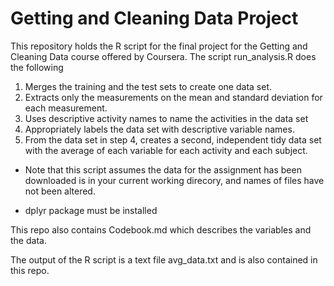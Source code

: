# Getting and Cleaning Data Project
This repository holds the R script for the final project for the Getting and Cleaning Data course offered by Coursera. The script run_analysis.R does the following

1. Merges the training and the test sets to create one data set.
2. Extracts only the measurements on the mean and standard deviation for each measurement.
3. Uses descriptive activity names to name the activities in the data set
4. Appropriately labels the data set with descriptive variable names.
5. From the data set in step 4, creates a second, independent tidy data set with the average of each variable for each activity and each subject.

* Note that this script assumes the data for the assignment has been downloaded is in your current working direcory, and names of files have not been altered.

* dplyr package must be installed

This repo also contains Codebook.md which describes the variables and the data.

The output of the R script is a text file avg_data.txt and is also contained in this repo.
